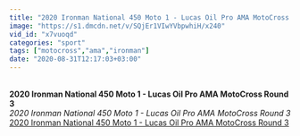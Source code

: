 ```yaml
---
title: "2020 Ironman National 450 Moto 1 - Lucas Oil Pro AMA MotoCross Round 3"
image: "https://s1.dmcdn.net/v/SQjEr1VIwYVbpwhiH/x240"
vid_id: "x7vuoqd"
categories: "sport"
tags: ["motocross","ama","ironman"]
date: "2020-08-31T12:17:03+03:00"
---
```

<br><b>2020 Ironman National 450 Moto 1 - Lucas Oil Pro AMA MotoCross Round 3</b><br> <i>2020 Ironman National 450 Moto 1 - Lucas Oil Pro AMA MotoCross Round 3</i><br> <u>2020 Ironman National 450 Moto 1 - Lucas Oil Pro AMA MotoCross Round 3</u>
